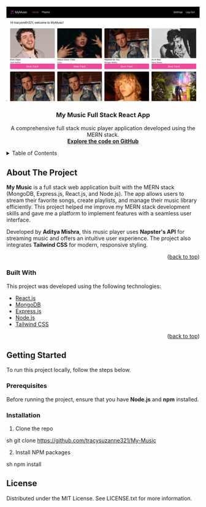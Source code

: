 <div id="top"></div>

<!-- PROJECT LOGO -->
<br />
<div align="center">
  <a href="https://mymusic-uk.netlify.app/">
    <img src="/src/images/screenshot.png" alt="Logo" >
  </a>

  <h3 align="center">My Music Full Stack React App</h3>

  <p align="center">
    A comprehensive full stack music player application developed using the MERN stack.
    <br />
    <a href="https://github.com/AdityaMISHRA2803/Music-Player.git"><strong>Explore the code on GitHub</strong></a>
    <br />
    
    
    
</div>

<!-- TABLE OF CONTENTS -->
<details>
  <summary>Table of Contents</summary>
  <ol>
    <li>
      <a href="#about-the-project">About The Project</a>
      <ul>
        <li><a href="#built-with">Built With</a></li>
      </ul>
    </li>
    <li>
      <a href="#getting-started">Getting Started</a>
      <ul>
        <li><a href="#prerequisites">Prerequisites</a></li>
        <li><a href="#installation">Installation</a></li>
      </ul>
    </li>
  </ol>
</details>

<!-- ABOUT THE PROJECT -->

## About The Project

**My Music** is a full stack web application built with the MERN stack (MongoDB, Express.js, React.js, and Node.js). The app allows users to stream their favorite songs, create playlists, and manage their music library efficiently. This project helped me improve my MERN stack development skills and gave me a platform to implement features with a seamless user interface.

Developed by **Aditya Mishra**, this music player uses **Napster's API** for streaming music and offers an intuitive user experience. The project also integrates **Tailwind CSS** for modern, responsive styling.

<p align="right">(<a href="#top">back to top</a>)</p>

### Built With

This project was developed using the following technologies:

- [React.js](https://reactjs.org/)
- [MongoDB](https://www.mongodb.com/)
- [Express.js](https://expressjs.com/)
- [Node.js](https://nodejs.org/en/)
- [Tailwind CSS](https://tailwindcss.com/)

<p align="right">(<a href="#top">back to top</a>)</p>

<!-- GETTING STARTED -->

## Getting Started

To run this project locally, follow the steps below.

### Prerequisites

Before running the project, ensure that you have **Node.js** and **npm** installed.

### Installation

1. Clone the repo
   
sh
   git clone https://github.com/tracysuzanne321/My-Music

2. Install NPM packages
   
sh
   npm install

## License

Distributed under the MIT License. See LICENSE.txt for more information.

